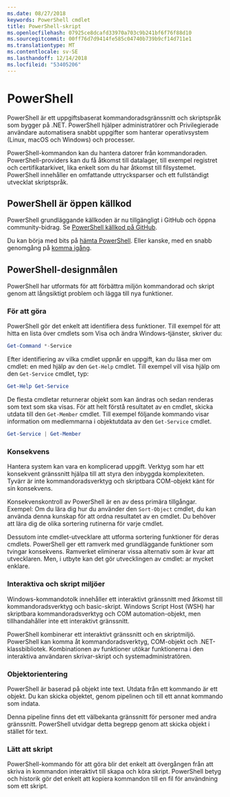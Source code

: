 ```yaml
---
ms.date: 08/27/2018
keywords: PowerShell cmdlet
title: PowerShell-skript
ms.openlocfilehash: 07925ce8dcafd33970a703c9b241bf6f76f88d10
ms.sourcegitcommit: 00ff76d7d9414fe585c04740b739b9cf14d711e1
ms.translationtype: MT
ms.contentlocale: sv-SE
ms.lasthandoff: 12/14/2018
ms.locfileid: "53405206"
---
```

# <a name="powershell"></a>PowerShell

PowerShell är ett uppgiftsbaserat kommandoradsgränssnitt och skriptspråk som bygger på .NET.
PowerShell hjälper administratörer och Privilegierade användare automatisera snabbt uppgifter som hanterar operativsystem (Linux, macOS och Windows) och processer.

PowerShell-kommandon kan du hantera datorer från kommandoraden. PowerShell-providers kan du få åtkomst till datalager, till exempel registret och certifikatarkivet, lika enkelt som du har åtkomst till filsystemet. PowerShell innehåller en omfattande uttrycksparser och ett fullständigt utvecklat skriptspråk.

## <a name="powershell-is-open-source"></a>PowerShell är öppen källkod

PowerShell grundläggande källkoden är nu tillgängligt i GitHub och öppna community-bidrag.
Se [PowerShell källkod på GitHub](https://github.com/powershell/powershell).

Du kan börja med bits på [hämta PowerShell](https://github.com/PowerShell/PowerShell#get-powershell).
Eller kanske, med en snabb genomgång på [komma igång](https://github.com/PowerShell/PowerShell/blob/master/docs/learning-powershell).

## <a name="powershell-design-goals"></a>PowerShell-designmålen

PowerShell har utformats för att förbättra miljön kommandorad och skript genom att långsiktigt problem och lägga till nya funktioner.

### <a name="discoverability"></a>För att göra

PowerShell gör det enkelt att identifiera dess funktioner. Till exempel för att hitta en lista över cmdlets som Visa och ändra Windows-tjänster, skriver du:

```powershell
Get-Command *-Service
```

Efter identifiering av vilka cmdlet uppnår en uppgift, kan du läsa mer om cmdlet: en med hjälp av den `Get-Help` cmdlet. Till exempel vill visa hjälp om den `Get-Service` cmdlet, typ:

```powershell
Get-Help Get-Service
```

De flesta cmdletar returnerar objekt som kan ändras och sedan renderas som text som ska visas. För att helt förstå resultatet av en cmdlet, skicka utdata till den `Get-Member` cmdlet. Till exempel följande kommando visar information om medlemmarna i objektutdata av den `Get-Service` cmdlet.

```powershell
Get-Service | Get-Member
```

### <a name="consistency"></a>Konsekvens

Hantera system kan vara en komplicerad uppgift. Verktyg som har ett konsekvent gränssnitt hjälpa till att styra den inbyggda komplexiteten. Tyvärr är inte kommandoradsverktyg och skriptbara COM-objekt känt för sin konsekvens.

Konsekvenskontroll av PowerShell är en av dess primära tillgångar. Exempel: Om du lära dig hur du använder den `Sort-Object` cmdlet, du kan använda denna kunskap för att ordna resultatet av en cmdlet. Du behöver att lära dig de olika sortering rutinerna för varje cmdlet.

Dessutom inte cmdlet-utvecklare att utforma sortering funktioner för deras cmdlets. PowerShell ger ett ramverk med grundläggande funktioner som tvingar konsekvens. Ramverket eliminerar vissa alternativ som är kvar att utvecklaren. Men, i utbyte kan det gör utvecklingen av cmdlet: ar mycket enklare.

### <a name="interactive-and-scripting-environments"></a>Interaktiva och skript miljöer

Windows-kommandotolk innehåller ett interaktivt gränssnitt med åtkomst till kommandoradsverktyg och basic-skript. Windows Script Host (WSH) har skriptbara kommandoradsverktyg och COM automation-objekt, men tillhandahåller inte ett interaktivt gränssnitt.

PowerShell kombinerar ett interaktivt gränssnitt och en skriptmiljö. PowerShell kan komma åt kommandoradsverktyg, COM-objekt och .NET-klassbibliotek. Kombinationen av funktioner utökar funktionerna i den interaktiva användaren skrivar-skript och systemadministratören.

### <a name="object-orientation"></a>Objektorientering

PowerShell är baserad på objekt inte text. Utdata från ett kommando är ett objekt. Du kan skicka objektet, genom pipelinen och till ett annat kommando som indata.

Denna pipeline finns det ett välbekanta gränssnitt för personer med andra gränssnitt. PowerShell utvidgar detta begrepp genom att skicka objekt i stället för text.

### <a name="easy-transition-to-scripting"></a>Lätt att skript

PowerShell-kommando för att göra blir det enkelt att övergången från att skriva in kommandon interaktivt till skapa och köra skript. PowerShell betyg och historik gör det enkelt att kopiera kommandon till en fil för användning som ett skript.
